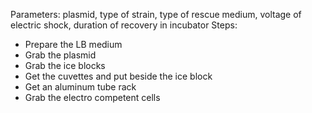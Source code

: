 Parameters: plasmid, type of strain, type of rescue medium, voltage of electric shock, duration of recovery in incubator
Steps:
 * Prepare the LB medium 
 * Grab the plasmid
 * Grab the ice blocks
 * Get the cuvettes and put beside the ice block
 * Get an aluminum tube rack
 * Grab the electro competent cells
